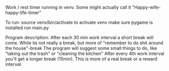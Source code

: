Work / rest timer running in venv.
Some might actually call it "Happy-wife-happy-life-timer"
 
To run:
source venv/bin/activate to activate venv
make sure pygame is installed
run main.py

Program description:
After each 30 min work interval a short break will come.
While its not really a break, but more of "remember to do shit around the house"-break
The program will suggest some small things to do, like "taking out the trash" or "cleaning the kitchen"
After every 4th work interval you'll get a longer break (15min). This is more of a real break or a 
reward interval. 

